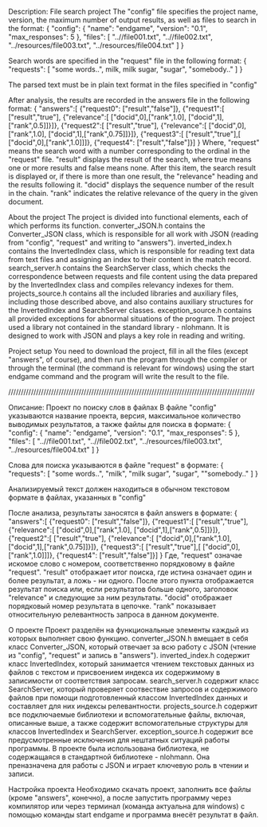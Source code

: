 Description:
File search project
The "config" file specifies the project name, version, the maximum number of output results, as well as files to search in the format:
{
   "config": {
     "name": "endgame",
     "version": "0.1",
     "max_responses": 5
   },
   "files": [
     "..//file001.txt",
     "..//file002.txt",
     "../resources/file003.txt",
     "../resources/file004.txt"
   ]
}

Search words are specified in the "request" file in the following format:
{
   "requests": [
     "some words..",
     milk,
     milk sugar,
     "sugar",
     "somebody.."
   ]
}

The parsed text must be in plain text format in the files specified in "config"

After analysis, the results are recorded in the answers file in the following format:
{
"answers":[
{"request0":
["result","false"]},
{"request1":[
["result","true"],
{"relevance":[
["docid",0],["rank",1.0],
["docid",1],["rank",0.5]]}]},
{"request2":[
["result","true"],
{"relevance":[
["docid",0],["rank",1.0],
["docid",1],["rank",0.75]]}]},
{"request3":[
["result","true"],[
["docid",0],["rank",1.0]]]},
{"request4":
["result","false"]}]
}
Where, "request" means the search word with a number corresponding to the ordinal in the "request" file. "result" displays the result of the search, where true means one or more results and false means none.
After this item, the search result is displayed or, if there is more than one result, the "relevance" heading and the results following it.
"docid" displays the sequence number of the result in the chain.
"rank" indicates the relative relevance of the query in the given document.


About the project
The project is divided into functional elements, each of which performs its function.
converter_JSON.h contains the Converter_JSON class, which is responsible for all work with JSON (reading from "config", "request" and writing to "answers").
inverted_index.h contains the InvertedIndex class, which is responsible for reading text data from text files and assigning an index to their content in the match record.
search_server.h contains the SearchServer class, which checks the correspondence between requests and file content using the data prepared by the InvertedIndex class and compiles relevancy indexes for them.
projects_source.h contains all the included libraries and auxiliary files, including those described above, and also contains auxiliary structures for the InvertedIndex and SearchServer classes.
exception_source.h contains all provided exceptions for abnormal situations of the program.
The project used a library not contained in the standard library - nlohmann. It is designed to work with JSON and plays a key role in reading and writing.

Project setup
You need to download the project, fill in all the files (except "answers", of course), and then run the program through the compiler or through the terminal (the command is relevant for windows) using the start endgame command and the program will write the result to the file.

//////////////////////////////////////////////////////////////////////////////////////////////////

Описание:
Проект по поиску слов в файлах
В файле "config" указываются название проекта, версия, максимальное количество выводимых результатов, а также файлы для поиска в формате: 
{
  "config": {
    "name": "endgame",
    "version": "0.1",
    "max_responses": 5
  },
  "files": [
    "..//file001.txt",
    "..//file002.txt",
    "../resources/file003.txt",
    "../resources/file004.txt"
  ]
}

Слова для поиска указываются в файле "request"  в формате:
{
  "requests": [
    "some words..",
    "milk",
    "milk sugar",
    "sugar",
    ""somebody.."
  ]
}

Анализируемый текст должен находиться в обычном текстовом  формате в файлах, указанных в "config"

После анализа, результаты заносятся в файл answers в формате:
{
"answers":[
	{"request0":
		["result","false"]},
	{"request1":[
		["result","true"],
		{"relevance":[
			["docid",0],["rank",1.0],
			["docid",1],["rank",0.5]]}]},
	{"request2":[
		["result","true"],
		{"relevance":[
			["docid",0],["rank",1.0],
			["docid",1],["rank",0.75]]}]},
	{"request3":[
		["result","true"],[
		["docid",0],["rank",1.0]]]},
	{"request4":
		["result","false"]}]
}
Где, "request" означае искомое слово с номером, соответственно порядковому в файле "request". "result" отображает итог поиска, где истина означает один и более результат, а ложь - ни одного.
После этого пункта отображается результат поиска или, если результатов больше одного, заголовок "relevance" и следующие за ним результаты. 
"docid" отображает порядковый номер результата в цепочке. 
"rank" показывает относительную релевантность запроса в данном документе.


О проекте
Проект разделён на функциональные элементы каждый из которых выполняет свою функцию. 
converter_JSON.h вмещает в себя класс Converter_JSON,  который отвечает за всю работу с JSON (чтение из "config", "request" и запись в "answers"). 
inverted_index.h содержит класс InvertedIndex, который занимается чтением текстовых данных из файлов с текстом и присвоением индекса их содержимому в записимости от соответствия запросам. 
search_server.h содержит класс SearchServer, который проверяет соотвествие запросов и содержимого файлов при помощи подготовленный классом InvertedIndex данных и составляет для них индексы релевантности.
projects_source.h содержит все подключаемые библиотеки и вспомогательные файлы, включая, описанные выше, а также содержит вспомогательные структуры для классов InvertedIndex и SearchServer.
exception_source.h содержит все предусмотренные исключения для нештатных ситуаций работы программы.
В проекте была использована библиотека, не содержащаяся в стандартной библиотеке - nlohmann. Она преназначена для работы с JSON и играет ключевую роль в чтении и записи.

Настройка проекта
Необходимо скачать проект, заполнить все файлы (кроме "answers", конечно), а после запустить программу через компилятор или через терминал (команда актуальна для windows) с помощью команды start endgame и программа внесёт результат в файл.
